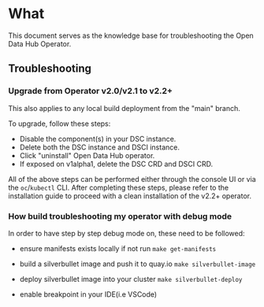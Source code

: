 # What

This document serves as the knowledge base for troubleshooting the Open Data Hub Operator.

## Troubleshooting

### Upgrade from Operator v2.0/v2.1 to v2.2+

This also applies to any local build deployment from the "main" branch.

To upgrade, follow these steps:

- Disable the component(s) in your DSC instance.
- Delete both the DSC instance and DSCI instance.
- Click "uninstall" Open Data Hub operator.
- If exposed on v1alpha1, delete the DSC CRD and DSCI CRD.

All of the above steps can be performed either through the console UI or via the `oc`/`kubectl` CLI.
After completing these steps, please refer to the installation guide to proceed with a clean installation of the v2.2+ operator.

### How build troubleshooting my operator with debug mode

In order to have step by step debug mode on, these need to be followed:

- ensure manifests exists locally if not run `make get-manifests`

- build a silverbullet image and push it to quay.io
  `make silverbullet-image`

- deploy silverbullet image into your cluster
  `make silverbullet-deploy`

- enable breakpoint in your IDE(i.e VSCode)